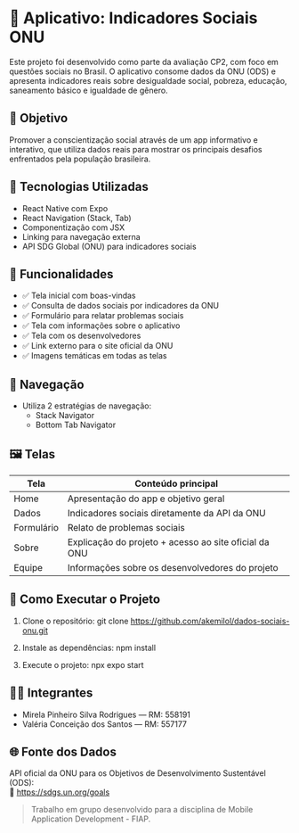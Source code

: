 
# 📱 Aplicativo: Indicadores Sociais ONU

Este projeto foi desenvolvido como parte da avaliação CP2, com foco em questões sociais no Brasil. O aplicativo consome dados da ONU (ODS) e apresenta indicadores reais sobre desigualdade social, pobreza, educação, saneamento básico e igualdade de gênero.

## 🎯 Objetivo

Promover a conscientização social através de um app informativo e interativo, que utiliza dados reais para mostrar os principais desafios enfrentados pela população brasileira.

##  🧠 Tecnologias Utilizadas

- React Native com Expo
- React Navigation (Stack, Tab)
- Componentização com JSX
- Linking para navegação externa
- API SDG Global (ONU) para indicadores sociais

## 📲 Funcionalidades

- ✅ Tela inicial com boas-vindas
- ✅ Consulta de dados sociais por indicadores da ONU
- ✅ Formulário para relatar problemas sociais
- ✅ Tela com informações sobre o aplicativo
- ✅ Tela com os desenvolvedores
- ✅ Link externo para o site oficial da ONU
- ✅ Imagens temáticas em todas as telas

##  🧭 Navegação

- Utiliza 2 estratégias de navegação:
  - Stack Navigator
  - Bottom Tab Navigator

##  🖼️ Telas

| Tela           | Conteúdo principal                                     |
|----------------|--------------------------------------------------------|
| Home           | Apresentação do app e objetivo geral                   |
| Dados          | Indicadores sociais diretamente da API da ONU         |
| Formulário     | Relato de problemas sociais                            |
| Sobre          | Explicação do projeto + acesso ao site oficial da ONU |
| Equipe         | Informações sobre os desenvolvedores do projeto       |

##  🧪 Como Executar o Projeto

1. Clone o repositório:
   git clone https://github.com/akemilol/dados-sociais-onu.git

2. Instale as dependências:
   npm install

3. Execute o projeto:
   npx expo start

##  👩‍💻 Integrantes

- Mirela Pinheiro Silva Rodrigues — RM: 558191
- Valéria Conceição dos Santos — RM: 557177

## 🌐 Fonte dos Dados

API oficial da ONU para os Objetivos de Desenvolvimento Sustentável (ODS):  
🔗 https://sdgs.un.org/goals

> Trabalho em grupo desenvolvido para a disciplina de Mobile Application Development - FIAP.
